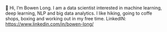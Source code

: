 👋 Hi, I’m Bowen Long. I am a data scientist interested in machine learning, deep learning, NLP and big data analytics. I like hiking, going to coffe shops, boxing and working out in my free time. 
LinkedIN: https://www.linkedin.com/in/bowen-long/

